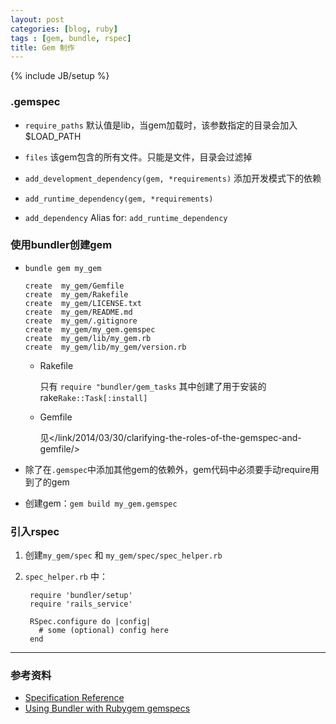 ```yaml
---
layout: post
categories: [blog, ruby]
tags : [gem, bundle, rspec]
title: Gem 制作
---
```

{% include JB/setup %}

### .gemspec

* `require_paths` 默认值是lib，当gem加载时，该参数指定的目录会加入$LOAD_PATH

* `files` 该gem包含的所有文件。只能是文件，目录会过滤掉

* `add_development_dependency(gem, *requirements)` 添加开发模式下的依赖

* `add_runtime_dependency(gem, *requirements)`

* `add_dependency` Alias for: `add_runtime_dependency`

### 使用bundler创建gem

* `bundle gem my_gem`

      create  my_gem/Gemfile
      create  my_gem/Rakefile
      create  my_gem/LICENSE.txt
      create  my_gem/README.md
      create  my_gem/.gitignore
      create  my_gem/my_gem.gemspec
      create  my_gem/lib/my_gem.rb
      create  my_gem/lib/my_gem/version.rb

  * Rakefile

    只有 `require "bundler/gem_tasks` 其中创建了用于安装的rake`Rake::Task[:install]`

  * Gemfile

    见</link/2014/03/30/clarifying-the-roles-of-the-gemspec-and-gemfile/>

* 除了在`.gemspec`中添加其他gem的依赖外，gem代码中必须要手动require用到了的gem

* 创建gem：`gem build my_gem.gemspec`

### 引入rspec

1. 创建`my_gem/spec` 和 `my_gem/spec/spec_helper.rb`

2. `spec_helper.rb` 中：

        require 'bundler/setup'
        require 'rails_service'

        RSpec.configure do |config|
          # some (optional) config here
        end

---

### 参考资料

* [Specification Reference](http://guides.rubygems.org/specification-reference/)
* [Using Bundler with Rubygem gemspecs](http://bundler.io/v1.6/rubygems.html)

